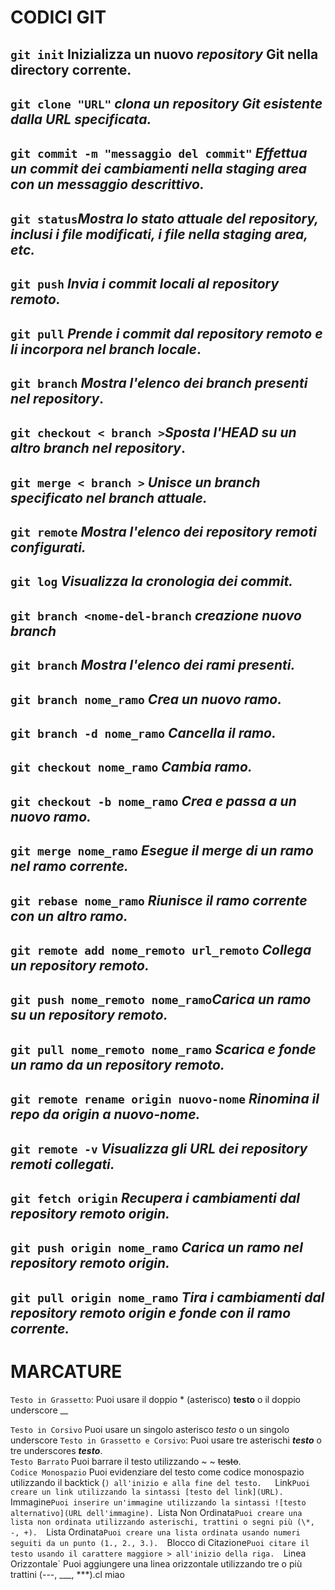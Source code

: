 <!-- @format -->

# **CODICI GIT**

## `git init` Inizializza un nuovo _repository_ **Git** nella directory corrente.

## `git clone "URL"` *clona un *repository* **Git** esistente dalla **URL** *specificata*.*

## `git commit -m "messaggio del commit"` _Effettua un commit dei cambiamenti nella staging area con un messaggio descrittivo._

## `git status`_Mostra lo stato attuale del repository, inclusi i file modificati, i file nella staging area, etc._

## `git push` _Invia i commit locali al repository remoto._

## `git pull` _Prende i commit dal repository remoto e li incorpora nel branch locale_.

## `git branch` _Mostra l'elenco dei branch presenti nel repository_.

## `git checkout < branch >`_Sposta l'HEAD su un altro branch nel repository_.

## `git merge < branch >` _Unisce un branch specificato nel branch attuale._

## `git remote` _Mostra l'elenco dei repository remoti configurati._

## `git log` _Visualizza la cronologia dei commit._

## `git branch <nome-del-branch` _creazione nuovo branch_

## `git branch` _Mostra l'elenco dei rami presenti._

## `git branch nome_ramo` _Crea un nuovo ramo._

## `git branch -d nome_ramo` _Cancella il ramo._

## `git checkout nome_ramo` _Cambia ramo._

## `git checkout -b nome_ramo` _Crea e passa a un nuovo ramo._

## `git merge nome_ramo` _Esegue il merge di un ramo nel ramo corrente._

## `git rebase nome_ramo` _Riunisce il ramo corrente con un altro ramo._

## `git remote add nome_remoto url_remoto` _Collega un repository remoto._

## `git push nome_remoto nome_ramo`_Carica un ramo su un repository remoto._

## `git pull nome_remoto nome_ramo` _Scarica e fonde un ramo da un repository remoto._

## `git remote rename origin nuovo-nome` _Rinomina il repo da origin a nuovo-nome._

## `git remote -v` _Visualizza gli URL dei repository remoti collegati._

## `git fetch origin` _Recupera i cambiamenti dal repository remoto origin._

## `git push origin nome_ramo` _Carica un ramo nel repository remoto origin._

## `git pull origin nome_ramo` _Tira i cambiamenti dal repository remoto origin e fonde con il ramo corrente._

# **MARCATURE**

`Testo in Grassetto`: Puoi usare il doppio \* (asterisco) **testo** o il doppio underscore \_\_

`Testo in Corsivo` Puoi usare un singolo asterisco _testo_ o un singolo underscore
`Testo in Grassetto e Corsivo`: Puoi usare tre asterischi **_testo_** o tre underscores **_testo_**.  
`Testo Barrato` Puoi barrare il testo utilizzando ~ ~ ~~testo~~.  
`Codice Monospazio` Puoi evidenziare del testo come codice monospazio utilizzando il backtick (`) all'inizio e alla fine del testo.  
`Link`Puoi creare un link utilizzando la sintassi [testo del link](URL).  `Immagine`Puoi inserire un'immagine utilizzando la sintassi ![testo alternativo](URL dell'immagine).
`Lista Non Ordinata`Puoi creare una lista non ordinata utilizzando asterischi, trattini o segni più (\*, -, +).  `Lista Ordinata`Puoi creare una lista ordinata usando numeri seguiti da un punto (1., 2., 3.).  `Blocco di Citazione`Puoi citare il testo usando il carattere maggiore > all'inizio della riga.  `Linea Orizzontale` Puoi aggiungere una linea orizzontale utilizzando tre o più trattini (---, \_\_\_, \*\*\*).cl
miao
